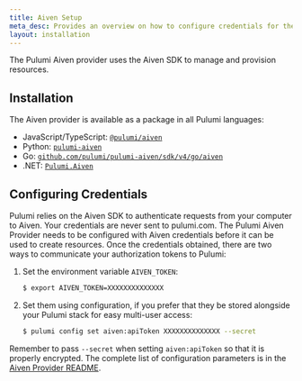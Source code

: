 ```yaml
---
title: Aiven Setup
meta_desc: Provides an overview on how to configure credentials for the Pulumi Aiven Provider.
layout: installation
---
```


The Pulumi Aiven provider uses the Aiven SDK to manage and provision resources.

## Installation

The Aiven provider is available as a package in all Pulumi languages:

* JavaScript/TypeScript: [`@pulumi/aiven`](https://www.npmjs.com/package/@pulumi/aiven)
* Python: [`pulumi-aiven`](https://pypi.org/project/pulumi-aiven/)
* Go: [`github.com/pulumi/pulumi-aiven/sdk/v4/go/aiven`](https://github.com/pulumi/pulumi-aiven)
* .NET: [`Pulumi.Aiven`](https://www.nuget.org/packages/Pulumi.Aiven)

## Configuring Credentials

Pulumi relies on the Aiven SDK to authenticate requests from your computer to Aiven. Your credentials are never sent
to pulumi.com. The Pulumi Aiven Provider needs to be configured with Aiven credentials
before it can be used to create resources. Once the credentials obtained, there are two ways to communicate your authorization tokens to Pulumi:

1. Set the environment variable `AIVEN_TOKEN`:

    ```bash
    $ export AIVEN_TOKEN=XXXXXXXXXXXXXX
    ```

2. Set them using configuration, if you prefer that they be stored alongside your Pulumi stack for easy multi-user access:

    ```bash
    $ pulumi config set aiven:apiToken XXXXXXXXXXXXXX --secret
    ```

Remember to pass `--secret` when setting `aiven:apiToken` so that it is properly encrypted. The complete list of
configuration parameters is in the [Aiven Provider README](https://github.com/pulumi/pulumi-aiven/blob/master/README.md).
